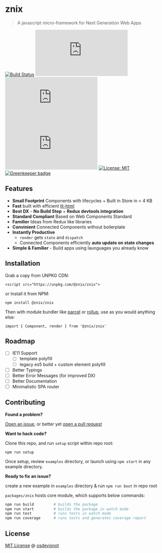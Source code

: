 # znix

> A javascript micro-framework for Next Generation Web Apps

[![Build Status](https://travis-ci.org/osdevisnot/znix.svg?branch=master)](https://travis-ci.org/osdevisnot/znix)
[![The Uncompressed size of zenix](http://img.badgesize.io/https://unpkg.com/@znix/znix@0.1.5/dist/znix.min.js?label=Uncompressed%20Size)](https://unpkg.com/@znix/znix)
[![The GZIP size of zenix](http://img.badgesize.io/https://unpkg.com/@znix/znix@0.1.5/dist/znix.min.js?compression=gzip&label=GZIP%20Size)](https://unpkg.com/@znix/znix)
[![The Brotli size of zenix](http://img.badgesize.io/https://unpkg.com/@znix/znix@0.1.5/dist/znix.min.js?compression=brotli&label=Brotli%20Size)](https://unpkg.com/@znix/znix)
[![License: MIT](https://img.shields.io/badge/License-MIT-blue.svg)](https://opensource.org/licenses/MIT) [![Greenkeeper badge](https://badges.greenkeeper.io/osdevisnot/znix.svg)](https://greenkeeper.io/)

## Features

- **Small Footprint** Components with lifecycles + Built in Store in < 4 KB
- **Fast** built with efficient [lit-html](https://github.com/Polymer/lit-html)
- **Best DX** - **No Build Step** + **Redux devtools integration**
- **Standard Compliant** Based on Web Components Standard
- **Familier** Ideas from Redux like libraries
- **Convinient** Connected Components without boilerplate
- **Instantly Productive**
  - `render` gets `state` and `dispatch`
  - Connected Components efficiently **auto update on state changes**
- **Simple & Familier** - Build apps using launguages you already know

## Installation

Grab a copy from UNPKG CDN:

```
<script src="https://unpkg.com/@znix/znix">

```

or Install it from NPM:

```
npm install @znix/znix
```

Then with module bundler like [parcel](https://parceljs.org/) or [rollup](https://rollupjs.org/guide/en), use as you would anything else:

```
import { Component, render } from '@znix/znix'
```

## Roadmap

- [ ] IE11 Support
  - [ ] template polyfill
  - [ ] legacy es5 build + custom element polyfill
- [ ] Better Typings
- [ ] Better Error Messages (for improved DX)
- [ ] Better Documentation
- [ ] Minimalistic SPA router

## Contributing

**Found a problem?**

[Open an issue](https://github.com/osdevisnot/znix/issues), or better yet [open a pull request](https://github.com/osdevisnot/znix/pulls)

**Want to hack code?**

Clone this repo, and run `setup` script within repo root:

```
npm run setup
```

Once setup, review `examples` directory, or launch using `npm start` in any example directory.

**Ready to fix an issue?**

create a new example in `examples` directory & run `npm run boot` in repo root

`packages/znix` hosts core module, which supports below commands:

```bash
npm run build         # builds the package
npm run start         # builds the package in watch mode
npm run test          # runs tests in watch mode
npm run coverage      # runs tests and generates coverage report
```

## License

[MIT License](https://oss.ninja/mit/osdevisnot) @ [osdevisnot](https://github.com/osdevisnot)

